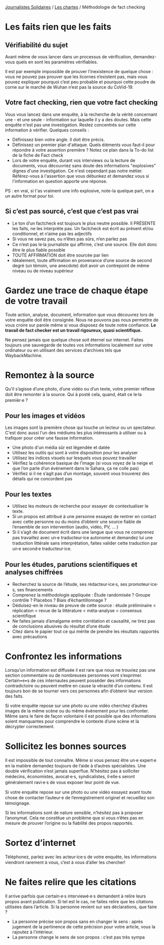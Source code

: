 [Journalistes Solidaires](https://github.com/journalistes-solidaires) / [Les chartes](https://github.com/Journalistes-Solidaires/chartes) / Méthodologie de fact checking


# Les faits rien que les faits 

## Vérifiabilité du sujet

Avant même de vous lancer dans un processus de vérification, demandez-vous quels en sont les paramètres vérifiables.

Il est par exemple impossible de prouver l’inexistence de quelque chose : vous ne pouvez pas prouver que les licornes n’existent pas, mais vous pouvez expliquer pourquoi c’est peu probable et pourquoi cette poudre de corne sur le marché de Wuhan n’est pas la source du CoVid-19.


## Votre fact checking, rien que votre fact checking 

Vous vous lancez dans une enquête, à la recherche de la vérité concernant une - et une seule - information sur laquelle il y a des doutes. Mais cette enquête n'est pas une investigation. Restez concentrés sur cette information à vérifier. Quelques conseils :

- Définissez bien votre angle. Il doit être précis. 
- Définissez un premier plan d'attaque. Quels éléments vous faut-il pour répondre à votre assertion première ? Notez ce plan dans la To-do list de la fiche de Fact check
- Lors de votre enquête, durant vos interviews ou la lecture de documents, vous découvriez sans doute des informations "explosives" dignes d'une investigation.  Ce n'est cependant pas notre métier. Référez-vous à l'assertion que vous débunkez et demandez vous si l'information en question apporte une réponse. 

PS : en vrai, si t'as vraiment une info explosive, note-la quelque part, on a un autre format pour toi.


## Si c’est pas sourcé, c’est que c’est pas vrai


- Le ton d’un factcheck est toujours le plus neutre possible. Il PRÉSENTE les faits, ne les interprète pas. Un factcheck est écrit au présent et/ou conditionnel, et n’aime pas les adjectifs
- Si vous ne savez pas, ou n’êtes pas sûrs, n’en parlez pas
- Ce n’est pas le⸱la journaliste qui affirme, c’est une source. Elle doit donc être le plus fiable possible
- TOUTE AFFIRMATION doit être sourcée par lien
- Idéalement, toute affirmation en provenance d’une source de second degré (un témoin, une anecdote) doit avoir un contrepoint de même niveau ou de niveau supérieur
# Gardez une trace de chaque étape de votre travail

Toute action, analyse, document, information que vous découvrez lors de votre enquête doit être consignée. Nous ne pouvons pas nous permettre de vous croire sur parole même si vous disposez de toute notre confiance. **Le travail de fact checker est un travail rigoureux, quasi scientifique.** 

Ne pensez jamais que quelque chose soit éternel sur internet. Faites toujours une sauvegarde de toutes vos informations localement sur votre ordinateur ou en utilisant des services d’archives tels que WaybackMachine.


# Remontez à la source

Qu’il s’agisse d’une photo, d’une vidéo ou d’un texte, votre premier réflexe doit être remonter à la source. Qui à posté cela, quand, était ce le⸱la premièr⸱e ? 


## Pour les images et vidéos

Les images sont la première chose qui touche un lecteur ou un spectateur. C'est donc aussi l'un des médiums les plus intéressants à utiliser ou à trafiquer pour créer une fausse information. 


- Une photo d'un média sûr est légendée et datée
- Utilisez les outils qui sont à votre disposition pour les analyser
- Utilisez les indices visuels sur lesquels vous pouvez travailler
- Vérifiez la cohérence basique de l’image (si vous voyez de la neige et que l’on parle d’un événement dans le Sahara, ça ne colle pas) 
- Vérifiez si il ne s’agit pas d’un montage, souvent vous trouverez des détails qui ne concordent pas


## Pour les textes 


- Utilisez les moteurs de recherche pour essayer de contextualiser le texte. 
- Si un propos est attribué à une personne essayez de rentrer en contact avec cette personne ou du moins d’obtenir une source fiable de l’ensemble de son intervention (audio, vidéo, PV, … ) 
- Si il s’agit de document écrit dans une langue que vous ne comprenez pas travaillez avec un⸱e traducteur⸱ice autonome et demandez lui une traduction littérale sans interprétation, faites valider cette traduction par un⸱e second⸱e traducteur⸱ice.


## Pour les études, parutions scientifiques et analyses chiffrées 


- Recherchez la source de l’étude, ses rédacteur⸱ice⸱s, ses promoteur⸱ice⸱s, ses financements
- Comprenez la méthodologie appliquée : Étude randomisée ? Groupe contrôle ? Placebos ? Biais d’échantillonnage ?
- Déduisez-en le niveau de preuve de cette source : étude préliminaire < réplication < revue de la littérature < méta-analyse < consensus scientifique
- Ne faites jamais d’amalgame entre corrélation et causalité, ne tirez pas de conclusions abusives du résultat d’une étude
- Citez dans le papier tout ce qui mérite de prendre les résultats rapportés avec précautions



# Confrontez les informations 

Lorsqu’un information est diffusée il est rare que nous ne trouviez pas une section commentaire ou de nombreuses personnes vont s’exprimer. Certain•e•s de ces internautes peuvent posséder des informations contradictoire ou peuvent mettre en cause la véracité d’un contenu. Il est toujours bon de se tourner vers ces personnes afin d’obtenir leur version des faits. 

Si votre enquête repose sur une photo ou une vidéo cherchez d’autres images de la même scène ou du même évènement pour les confronter. Même sans le faire de façon volontaire il est possible que des informations soient manquantes pour comprendre le contexte d’une scène et la décrypter correctement. 


# Sollicitez les bonnes sources 

Il est impossible de tout connaître. Même si vous pensez être un⸱e expert⸱e en la matière demandez toujours de l’aide à d’autres spécialistes. Une double vérification n’est jamais superflue. N’hésitez pas à solliciter médecins, économistes, avocat⸱e⸱s, syndicalistes, il⸱elle⸱s seront généralement ravi⸱e⸱s de vous exposer leur point de vue. 

Si votre enquête repose sur une photo ou une vidéo essayez avant toute chose de contacter l’auteur⸱e de l’enregistrement originel et recueillez son témoignage.

Si les informations sont de nature sensible, n’hésitez pas à proposer l’anonymat. Cela ne constitue un problème que si vous n’êtes pas en mesure de prouver l’origine ou la fiabilité des propos rapportés.



# Sortez d’internet

Téléphonez, parlez avec les acteur⸱ice⸱s de votre enquête, les informations viendront rarement à vous, c’est à vous d’aller les chercher! 


# Ne faites relire que les citations

Il arrive parfois que certain⸱e⸱s interviewé⸱e⸱s demandent à relire leurs propos avant publication. Si tel est le cas, ne faites relire que les citations utilisées dans l’article. 
Si la personne revient sur ses déclarations, que faire ?

- La personne précise son propos sans en changer le sens : après jugement de la pertinence de cette précision pour votre article, vous la rajoutez à l’intérieur.
- La personne change le sens de son propos : c’est pas très sympa 

